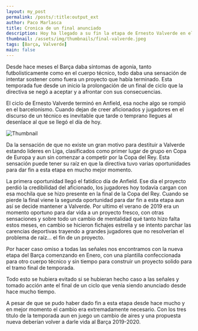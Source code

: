 ```yaml
---
layout: my_post
permalink: /posts/:title:output_ext
author: Paco Marlasca
title: Cronica de un final anunciado
description: Hoy ha llegado a su fin la etapa de Ernesto Valverde en el Barça, sin embargo el ciclo había terminado hacía mucho tiempo.
thumbnail: /assets/img/thumbnails/final-valverde.jpeg
tags: [Barça, Valverde]
main: false
---
```


Desde hace meses el Barça daba síntomas de agonía, tanto futbolisticamente como en el cuerpo técnico, todo daba una sensación de intentar sostener como fuera un proyecto que había terminado. Esta temporada fue desde un inicio la prolongación de un final de ciclo que la directiva se negó a aceptar y a afrontar con sus consecuencias.

El ciclo de Ernesto Valverde terminó en Anfield, esa noche algo se rompió en el barcelonismo. Cuando dejan de creer aficionados y jugadores en el discurso de un técnico es inevitable que tarde o temprano llegues al desenlace al que se llegó el día de hoy.

<img src="{{page.thumbnail}}" alt="Thumbnail" class="img-thumbnail blog-image box-shadow">

Da la sensación de que no existe un gran motivo para destituir a Valverde estando lideres en Liga, clasificados como primer lugar de grupo en Copa de Europa y aun sin comenzar a competir por la Copa del Rey. Esta sensación puede tener su raíz en que la directiva tuvo varias oportunidades para dar fin a esta etapa en mucho mejor momento.

La primera oportunidad llegó el fatídico día de Anfield. Ese día el proyecto perdió la credibilidad del aficionado, los jugadores hoy todavía cargan con esa mochila que se hizo presente en la final de la Copa del Rey. Cuando se pierde la final viene la segunda oportunidad para dar fin a esta etapa aun así se decide mantener a Valverde. Por ultimo el verano de 2019 era un momento oportuno para dar vida a un proyecto fresco, con otras sensaciones y sobre todo un cambio de mentalidad qué tanto hizo falta estos meses, en cambio se hicieron fichajes estrella y se intento parchar las carencias deportivas trayendo a grandes jugadores que no resolverían el problema de raíz... el fin de un proyecto.

Por hacer caso omiso a todas las señales nos encontramos con la nueva etapa del Barça comenzando en Enero, con una plantilla confeccionada para otro cuerpo técnico y sin tiempo para construir un proyecto solido para el tramo final de temporada.

Todo esto se hubiera evitado si se hubieran hecho caso a las señales y tomado acción ante el final de un ciclo que venía siendo anunciado desde hace mucho tiempo.

A pesar de que se pudo haber dado fin a esta etapa desde hace mucho y en mejor momento el cambio era extremadamente necesario. Con los tres titulo de la temporada aun en juego un cambio de aires y una propuesta nueva deberían volver a darle vida al Barça 2019-2020.